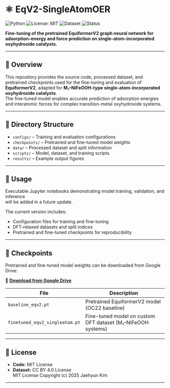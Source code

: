 # ⚛️ EqV2-SingleAtomOER

![Python](https://img.shields.io/badge/python-3.10+-blue.svg)
![License: MIT](https://img.shields.io/badge/License-MIT-green.svg)
![Dataset](https://img.shields.io/badge/Dataset-CC%20BY%204.0-orange.svg)
![Status](https://img.shields.io/badge/status-active-success.svg)

**Fine-tuning of the pretrained EquiformerV2 graph neural network for adsorption-energy and force prediction on single-atom-incorporated oxyhydroxide catalysts.**

---

## 🧩 Overview
This repository provides the source code, processed dataset, and pretrained checkpoints used for the fine-tuning and evaluation of **EquiformerV2**, adapted for **M₁–NiFeOOH-type single-atom-incorporated oxyhydroxide catalysts**.  
The fine-tuned model enables accurate prediction of adsorption energies and interatomic forces for complex transition-metal oxyhydroxide systems.

---

## 📂 Directory Structure

- `configs/` – Training and evaluation configurations  
- `checkpoints/` – Pretrained and fine-tuned model weights  
- `data/` – Processed dataset and split information  
- `scripts/` – Model, dataset, and training scripts  
- `results/` – Example output figures

---

## 🚀 Usage
Executable Jupyter notebooks demonstrating model training, validation, and inference  
will be added in a future update.

The current version includes:
- Configuration files for training and fine-tuning  
- DFT-relaxed datasets and split indices  
- Pretrained and fine-tuned checkpoints for reproducibility  

---

## 🔗 Checkpoints
Pretrained and fine-tuned model weights can be downloaded from Google Drive:

📁 [**Download from Google Drive**](https://drive.google.com/file/d/1CWOApeaC5s7q-Ex2h1b2UC-Kt6E73x5q/view?usp=drive_link)

| File | Description |
|------|--------------|
| `baseline_eqv2.pt` | Pretrained EquiformerV2 model (OC22 baseline) |
| `finetuned_eqv2_singleatom.pt` | Fine-tuned model on custom DFT dataset (M₁–NiFeOOH systems) |

---

## 🪪 License
- **Code:** MIT License  
- **Dataset:** CC BY 4.0 License  
MIT License
Copyright (c) 2025 Jaehyun Kim

---
